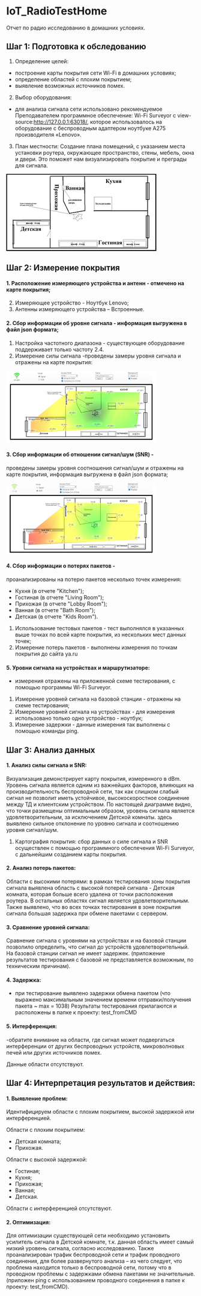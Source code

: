 # IoT_RadioTestHome
Отчет по радио исследованию в домашних условиях.

## Шаг 1: Подготовка к обследованию
1. Определение целей:
- построение карты покрытия сети Wi-Fi в домашних условиях;
- определение областей с плохим покрытием;
- выявление возможных источников помех.
2. Выбор оборудования: 
- для анализа сигнала сети использовано рекомендуемое Преподавателем программное обеспечение: Wi-Fi Surveyor c view-source:http://127.0.0.1:63018/, которое использовалось на оборудование с беспроводным адаптером ноутбуке A275 производителя «Lenovo».
3. План местности: 
Создание плана помещений, с указанием места установки роутера, окружающее пространство, стены, мебель, окна и двери. Это поможет нам визуализировать покрытие и преграды для сигнала.

![План помещений](/png_byReport/План%20помещений_forReport.png)

## Шаг 2: Измерение покрытия
#### 1. Расположение измеряющего устройства и антенн - отмечено на карте покрытия;
2. Измеряющее устройство - Ноутбук Lenovo;
3. Антенны измеряющего устройства – Встроенные.

#### 2. Сбор информации об уровне сигнала - информация выгружена в файл json формата;
1. Настройка частотного диапазона - существующее оборудование поддерживает только частоту 2.4.
2. Измерение силы сигнала -проведены замеры уровня сигнала и отражены на карте покрытия:
   
![Test_WiFi_Signal_forReport](/png_byReport/Test_WiFi_Signal_forReport.png)

#### 3. Сбор информации об отношении сигнал/шум (SNR) -
 проведены замеры уровня соотношения сигнал/шум и отражены на карте покрытия, информация выгружена в файл json формата;
 
![Test_WiFi_SNR_forReport](/png_byReport/Test_WiFi_SNR_forReport.png)

#### 4. Сбор информации о потерях пакетов -
 проанализированы на потерю пакетов несколько точек измерения: 
- Кухня (в отчете "Kitchen");
- Гостиная (в отчете "Living Room");
- Прихожая (в отчете "Lobby Room");
- Ванная (в отчете "Bath Room");
- Детская (в отчете "Kids Room").

1. Использование тестовых пакетов - тест выполнялся в указанных выше точках по всей карте покрытия, из нескольких мест данных точек;
2. Измерение потерь пакетов - выполнены измерения по точкам покрытия до сайта ya.ru

#### 5. Уровни сигнала на устройствах и маршрутизаторе:
- измерения отражены на приложенной схеме тестирования, с помощью программы Wi-Fi Surveyor.
1. Измерение уровней сигнала на базовой станции - отражены на схеме тестирования;
2. Измерение уровней сигнала на устройствах - для измерения использовано только одно устройство - ноутбук;
6. Измерение задержки - данные измерения так выполнены с помощью команды ping.

## Шаг 3: Анализ данных
#### 1. Анализ силы сигнала и SNR:
Визуализация демонстрирует карту покрытия, измеренного в dBm. Уровень сигнала является одним из важнейших факторов, влияющих на производительность беспроводной сети, так как слишком слабый сигнал не позволит иметь устойчивое, высокоскоростное соединение между ТД и клиентским устройством.
По настоящей диаграмме видно, что точки размещены оптимальным образом, уровень сигнала является удовлетворительным, за исключением Детской комнаты. здесь выявлено сильное отклонение по уровню сигнала и соотношению уровня сигнал/шум.
1. Картография покрытия: сбор данных о силе сигнала и SNR осуществлен с помощью программного обеспечения Wi-Fi Surveyor, с дальнейшим созданием карты покрытия.

#### 2. Анализ потерь пакетов:
Области с высокими потерями: в рамках тестирования зоны покрытия сигнала выявлена область с высокой потерей сигнала - Детская комната, которая больше всего удалена от точки расположения роутера. В остальных областях сигнал является удовлетворительным. Также выявлено, что во всех точках тестирования в зоне покрытия сигнала большая задержка при обмене пакетами с сервером.
#### 3. Сравнение уровней сигнала:
Сравнение сигнала с уровнями на устройствах и на базовой станции позволило определить, что сигнал до устройств удовлетворительный. На базовой станции сигнал не имеет задержек. (приложение результатов тестирования с базовой не представляется возможным, по техническим причинам).
#### 4. Задержка: 
- при тестирование выявлено задержки обмена пакетом (что выражено максимальным значением времени отправки/получения пакета ~ max = 1038)
Результаты тестирования прилагаются и расположены в папке к проекту: test_fromCMD

#### 5. Интерференция: 
-обратите внимание на области, где сигнал может подвергаться интерференции от других беспроводных устройств, микроволновых печей или других источников помех.

Данные области отсутствуют.

## Шаг 4: Интерпретация результатов и действия:

#### 1. Выявление проблем: 
Идентифицируем области с плохим покрытием, высокой задержкой или интерференцией.

Области с плохим покрытием:

- Детская комната;
- Прихожая.
  
Области с высокой задержкой:

- Гостиная;
- Кухня;
- Прихожая;
- Ванная;
- Детская.
  
Области с интерференцией отсутствуют.

#### 2. Оптимизация: 
Для оптимизации существующей сети необходимо установить усилитель сигнала в Детской комнате, т.к. данная область имеет самый низкий уровень сигнала, согласно исследованию.
Также проанализирован трафик беспроводной сети и трафик проводного соединения, для более развернутого анализа – из чего следует, что проблема находится только в беспроводной сети, потому что в проводном проблемы с задержками обмена пакетами не значительные. (приложен ping c использованием проводного соединения в папке к проекту: test_fromCMD).
